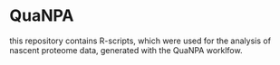 # QuaNPA
this repository contains R-scripts, which were used for the analysis of nascent proteome data, generated with the QuaNPA worklfow.
